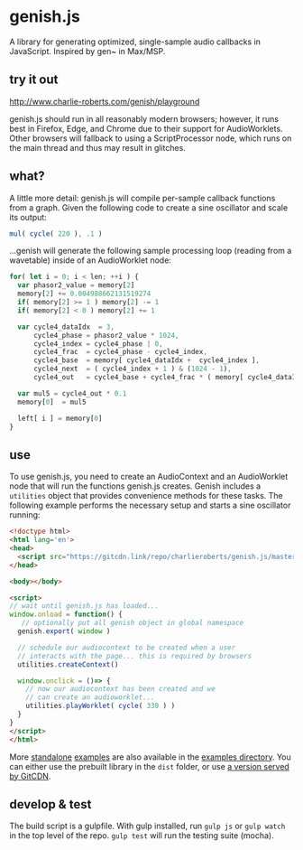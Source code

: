 # genish.js
A library for generating optimized, single-sample audio callbacks in JavaScript. Inspired by gen~ in Max/MSP.

## try it out
http://www.charlie-roberts.com/genish/playground

genish.js should run in all reasonably modern browsers; however, it runs best in Firefox, Edge, and Chrome due to their support for AudioWorklets. Other browsers will fallback to using a ScriptProcessor node, which runs on the main thread and thus may result in glitches.

## what?
A little more detail: genish.js will compile per-sample callback functions from a graph. Given the following code to create a sine oscillator and scale its output:

```javascript
mul( cycle( 220 ), .1 )
```

...genish will generate the following sample processing loop (reading from a wavetable) inside of an AudioWorklet node:

```javascript
for( let i = 0; i < len; ++i ) {
  var phasor2_value = memory[2]
  memory[2] += 0.004988662131519274
  if( memory[2] >= 1 ) memory[2] -= 1
  if( memory[2] < 0 ) memory[2] += 1

  var cycle4_dataIdx  = 3, 
      cycle4_phase = phasor2_value * 1024, 
      cycle4_index = cycle4_phase | 0,
      cycle4_frac  = cycle4_phase - cycle4_index,
      cycle4_base  = memory[ cycle4_dataIdx +  cycle4_index ],
      cycle4_next  = ( cycle4_index + 1 ) & (1024 - 1),
      cycle4_out   = cycle4_base + cycle4_frac * ( memory[ cycle4_dataIdx + cycle4_next ] - cycle4_base )

  var mul5 = cycle4_out * 0.1
  memory[0]  = mul5

  left[ i ] = memory[0]
}
```

## use
To use genish.js, you need to create an AudioContext and an AudioWorklet node that will run the functions genish.js creates. Genish includes a `utilities` object that provides convenience methods for these tasks. The following example performs the necessary setup and starts a sine oscillator running:

```html
<!doctype html>
<html lang='en'>
<head>
  <script src="https://gitcdn.link/repo/charlieroberts/genish.js/master/dist/gen.lib.js"></script>
</head>

<body></body>

<script>
// wait until genish.js has loaded...
window.onload = function() {
   // optionally put all genish object in global namespace
  genish.export( window )

  // schedule our audiocontext to be created when a user
  // interacts with the page... this is required by browsers
  utilities.createContext()

  window.onclick = ()=> {
    // now our audiocontext has been created and we
    // can create an audioworklet...
    utilities.playWorklet( cycle( 330 ) ) 
  }
}
</script>
</html>
```

More [standalone](./examples/sine_worklet.htm) [examples](./examples/basicfm.html) are also available in the [examples directory](./examples). You can either use the prebuilt library in the `dist` folder, or use [a version served by GitCDN](https://gitcdn.link/repo/charlieroberts/genish.js/main/dist/gen.lib.js).

## develop & test
The build script is a gulpfile. With gulp installed, run `gulp js` or `gulp watch` in the top level of the repo. `gulp test` will run the testing suite (mocha).
